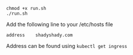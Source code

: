 ```
chmod +x run.sh
./run.sh
```

Add the following line to your /etc/hosts file
```
address    shadyshady.com
```
Address can be found using `kubectl get ingress`
